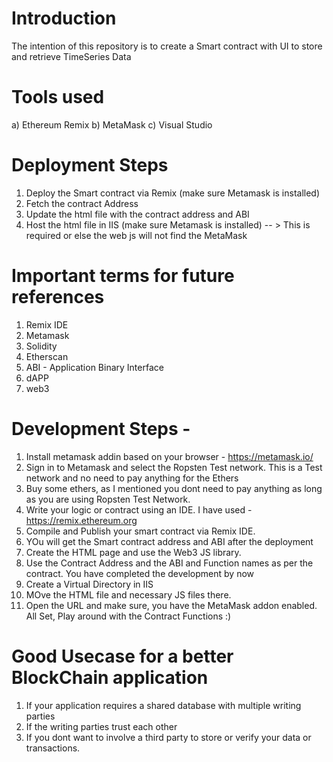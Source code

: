 
# Introduction

The intention of this repository is to create a Smart contract with UI to store and retrieve TimeSeries Data

# Tools used

a) Ethereum Remix  b) MetaMask  c) Visual Studio 

# Deployment Steps

1. Deploy the Smart contract via Remix (make sure Metamask is installed)
2. Fetch the contract Address
3. Update the html file with the contract address and ABI
4. Host the html file in IIS (make sure Metamask is installed) -- > This is required or else the web js will not find the MetaMask

# Important terms for future references 

1. Remix IDE
2. Metamask 
3. Solidity
4. Etherscan
5. ABI - Application Binary Interface
6. dAPP
7. web3
  
# Development Steps - 

1. Install metamask addin based on your browser - https://metamask.io/
2. Sign in to Metamask and select the Ropsten Test network. This is a Test network and no need to pay anything for the Ethers
3. Buy some ethers, as I mentioned you dont need to pay anything as long as you are using Ropsten Test Network.
4. Write your logic or contract using an IDE. I have used - https://remix.ethereum.org
5. Compile and Publish your smart contract via Remix IDE.
6. YOu will get the Smart contract address and ABI after the deployment
7. Create the HTML page and use the Web3 JS library.
8. Use the Contract Address and the ABI and Function names as per the contract. You have completed the development by now
9. Create a Virtual Directory in IIS
10. MOve the HTML file and necessary JS files there.
11. Open the URL and make sure, you have the MetaMask addon enabled. All Set, Play around with the Contract Functions :)

# Good Usecase for a better BlockChain application

1. If your application requires a shared database with multiple writing parties
2. If the writing parties trust each other
3. If you dont want to involve a third party to store or verify your data or transactions.
